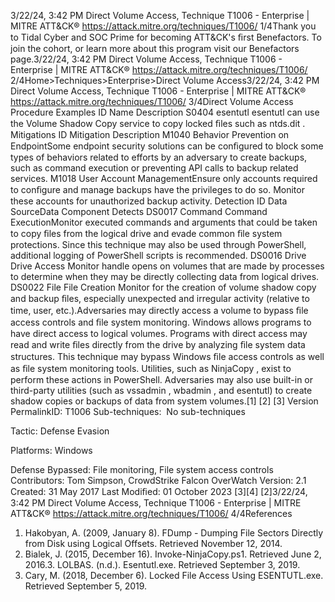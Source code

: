 3/22/24, 3:42 PM Direct Volume Access, Technique T1006 - Enterprise | MITRE ATT&CK®
https://attack.mitre.org/techniques/T1006/ 1/4Thank you to Tidal Cyber and SOC Prime for becoming ATT&CK's ﬁrst Benefactors. To join the cohort, or learn more about this program visit our
Benefactors page.3/22/24, 3:42 PM Direct Volume Access, Technique T1006 - Enterprise | MITRE ATT&CK®
https://attack.mitre.org/techniques/T1006/ 2/4Home>Techniques>Enterprise>Direct Volume Access3/22/24, 3:42 PM Direct Volume Access, Technique T1006 - Enterprise | MITRE ATT&CK®
https://attack.mitre.org/techniques/T1006/ 3/4Direct Volume Access
Procedure Examples
ID Name Description
S0404 esentutl esentutl can use the Volume Shadow Copy service to copy locked ﬁles such as ntds.dit .
Mitigations
ID Mitigation Description
M1040 Behavior Prevention
on EndpointSome endpoint security solutions can be conﬁgured to block some types of behaviors related to
efforts by an adversary to create backups, such as command execution or preventing API calls to
backup related services.
M1018 User Account
ManagementEnsure only accounts required to conﬁgure and manage backups have the privileges to do so.
Monitor these accounts for unauthorized backup activity.
Detection
ID Data SourceData Component Detects
DS0017 Command Command
ExecutionMonitor executed commands and arguments that could be taken to copy ﬁles from the
logical drive and evade common ﬁle system protections. Since this technique may also be
used through PowerShell, additional logging of PowerShell scripts is recommended.
DS0016 Drive Drive Access Monitor handle opens on volumes that are made by processes to determine when they may
be directly collecting data from logical drives. 
DS0022 File File Creation Monitor for the creation of volume shadow copy and backup ﬁles, especially unexpected and
irregular activity (relative to time, user, etc.).Adversaries may directly access a volume to bypass ﬁle access controls and ﬁle system monitoring. Windows allows programs to have
direct access to logical volumes. Programs with direct access may read and write ﬁles directly from the drive by analyzing ﬁle system data
structures. This technique may bypass Windows ﬁle access controls as well as ﬁle system monitoring tools. 
Utilities, such as NinjaCopy , exist to perform these actions in PowerShell. Adversaries may also use built-in or third-party utilities (such as
vssadmin , wbadmin , and esentutl) to create shadow copies or backups of data from system volumes.[1]
[2]
[3]
Version PermalinkID: T1006
Sub-techniques:  No sub-techniques

Tactic: Defense Evasion

Platforms: Windows

Defense Bypassed: File monitoring, File system access controls
Contributors: Tom Simpson, CrowdStrike Falcon OverWatch
Version: 2.1
Created: 31 May 2017
Last Modiﬁed: 01 October 2023
[3][4]
[2]3/22/24, 3:42 PM Direct Volume Access, Technique T1006 - Enterprise | MITRE ATT&CK®
https://attack.mitre.org/techniques/T1006/ 4/4References
1. Hakobyan, A. (2009, January 8). FDump - Dumping File
Sectors Directly from Disk using Logical Offsets. Retrieved
November 12, 2014.
2. Bialek, J. (2015, December 16). Invoke-NinjaCopy.ps1.
Retrieved June 2, 2016.3. LOLBAS. (n.d.). Esentutl.exe. Retrieved September 3, 2019.
4. Cary, M. (2018, December 6). Locked File Access Using
ESENTUTL.exe. Retrieved September 5, 2019.